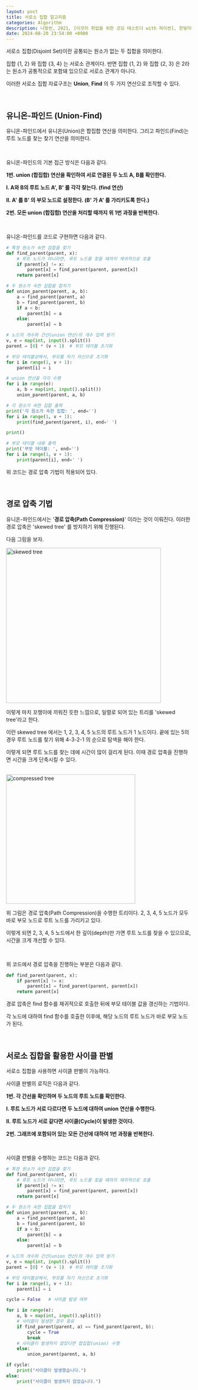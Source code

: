 ```yaml
---
layout: post
title: 서로소 집합 알고리즘
categories: Algorithm
description: 나동빈, 2021, [이것이 취업을 위한 코딩 테스트다 with 파이썬], 한빛미디어
date: 2024-08-20 23:54:00 +0900
---
```

서로소 집합(Disjoint Set)이란 공통되는 원소가 없는 두 집합을 의미한다.

집합 {1, 2} 와 집합 {3, 4} 는 서로소 관계이다. 반면 집합 {1, 2} 와 집합 {2, 3} 은 2라는 원소가 공통적으로 포함돼 있으므로 서로소 관계가 아니다.

이러한 서로소 집합 자료구조는 <b>Union</b>, <b>Find</b> 의 두 가지 연산으로 조작할 수 있다.

<br>

## 유니온-파인드 (Union-Find)

유니온-파인드에서 유니온(Union)은 합집합 연산을 의미한다. 그리고 파인드(Find)는 루트 노드를 찾는 찾기 연산을 의미한다.

<br>

유니온-파인드의 기본 접근 방식은 다음과 같다.

<b>1번. union (합집합) 연산을 확인하여 서로 연결된 두 노드 A, B를 확인한다.

&#09;Ⅰ. A와 B의 루트 노드 A', B' 를 각각 찾는다. (find 연산)

&#09;Ⅱ. A' 를 B' 의 부모 노드로 설정한다. (B' 가 A' 를 가리키도록 한다.)

2번. 모든 union (합집합) 연산을 처리할 때까지 위 1번 과정을 반복한다.</b>

<br>

유니온-파인드를 코드로 구현하면 다음과 같다.

```python
# 특정 원소가 속한 집합을 찾기
def find_parent(parent, x):
    # 루트 노드가 아니라면, 루트 노드를 찾을 때까지 재귀적으로 호출
    if parent[x] != x:
        parent[x] = find_parent(parent, parent[x])
    return parent[x]

# 두 원소가 속한 집합을 합치기
def union_parent(parent, a, b):
    a = find_parent(parent, a)
    b = find_parent(parent, b)
    if a < b:
        parent[b] = a
    else:
        parent[a] = b

# 노드의 개수와 간선(union 연산)의 개수 입력 받기
v, e = map(int, input().split())
parent = [0] * (v + 1)  # 부모 테이블 초기화

# 부모 테이블상에서, 부모를 자기 자신으로 초기화
for i in range(1, v + 1):
    parent[i] = i

# union 연산을 각각 수행
for i in range(e):
    a, b = map(int, input().split())
    union_parent(parent, a, b)

# 각 원소가 속한 집합 출력
print('각 원소가 속한 집합: ', end='')
for i in range(1, v + 1):
    print(find_parent(parent, i), end=' ')

print()

# 부모 테이블 내용 출력
print('부모 테이블: ', end='')
for i in range(1, v + 1):
    print(parent[i], end=' ')
```

위 코드는 경로 압축 기법이 적용되어 있다.

<br>

## 경로 압축 기법

유니온-파인드에서는 '<b>경로 압축(Path Compression)</b>' 이라는 것이 이뤄진다. 이러한 경로 압축은 'skewed tree' 를 방지하기 위해 진행된다.

다음 그림을 보자.

<img width="420" alt="skewed tree" src="https://github.com/user-attachments/assets/81bbadf2-8b8a-4206-9e8f-70c67091e70b">

이렇게 마치 꼬챙이에 끼워진 듯한 느낌으로, 일렬로 되어 있는 트리를 'skewed tree'라고 한다.

이런 skewed tree 에서는 1, 2, 3, 4, 5 노드의 루트 노드가 1 노드이다. 끝에 있는 5의 경우 루트 노드를 찾기 위해 4-3-2-1 의 순으로 탐색을 해야 한다.

이렇게 되면 루트 노드를 찾는 데에 시간이 많이 걸리게 된다. 이때 경로 압축을 진행하면 시간을 크게 단축시킬 수 있다.

<br>

<img width="350" alt="compressed tree" src="https://github.com/user-attachments/assets/bb872adc-63b5-4c45-ab05-8013fa0e6f23">

위 그림은 경로 압축(Path Compression)을 수행한 트리이다. 2, 3, 4, 5 노드가 모두 바로 부모 노드로 루트 노드를 가리키고 있다.

이렇게 되면 2, 3, 4, 5 노드에서 한 깊이(depth)만 가면 루트 노드를 찾을 수 있으므로, 시간을 크게 개선할 수 있다.

<br>

위 코드에서 경로 압축을 진행하는 부분은 다음과 같다.

```python
def find_parent(parent, x):
    if parent[x] != x:
        parent[x] = find_parent(parent, parent[x])
    return parent[x]
```

경로 압축은 find 함수를 재귀적으로 호출한 뒤에 부모 테이블 값을 갱신하는 기법이다.

각 노드에 대하여 find 함수를 호출한 이후에, 해당 노드의 루트 노드가 바로 부모 노드가 된다.

<br>

## 서로소 집합을 활용한 사이클 판별

서로소 집합을 사용하면 사이클 판별이 가능하다.

사이클 판별의 로직은 다음과 같다.

<b>1번. 각 간선을 확인하며 두 노드의 루트 노드를 확인한다.

&#09;Ⅰ. 루트 노드가 서로 다르다면 두 노드에 대하여 union 연산을 수행한다.

&#09;Ⅱ. 루트 노드가 서로 같다면 사이클(Cycle)이 발생한 것이다.

2번. 그래프에 포함되어 있는 모든 간선에 대하여 1번 과정을 반복한다.</b>

<br>

사이클 판별을 수행하는 코드는 다음과 같다.

```python
# 특정 원소가 속한 집합을 찾기
def find_parent(parent, x):
    # 루트 노드가 아니라면, 루트 노드를 찾을 때까지 재귀적으로 호출
    if parent[x] != x:
        parent[x] = find_parent(parent, parent[x])
    return parent[x]

# 두 원소가 속한 집합을 합치기
def union_parent(parent, a, b):
    a = find_parent(parent, a)
    b = find_parent(parent, b)
    if a < b:
        parent[b] = a
    else:
        parent[a] = b

# 노드의 개수와 간선(union 연산)의 개수 입력 받기
v, e = map(int, input().split())
parent = [0] * (v + 1)  # 부모 테이블 초기화

# 부모 테이블상에서, 부모를 자기 자신으로 초기화
for i in range(1, v + 1):
    parent[i] = i

cycle = False   # 사이클 발생 여부

for i in range(e):
    a, b = map(int, input().split())
    # 사이클이 발생한 경우 종료
    if find_parent(parent, a) == find_parent(parent, b):
        cycle = True
        break
    # 사이클이 발생하지 않았다면 합집합(union) 수행
    else:
        union_parent(parent, a, b)

if cycle:
    print("사이클이 발생했습니다.")
else:
    print("사이클이 발생하지 않았습니다.")
```